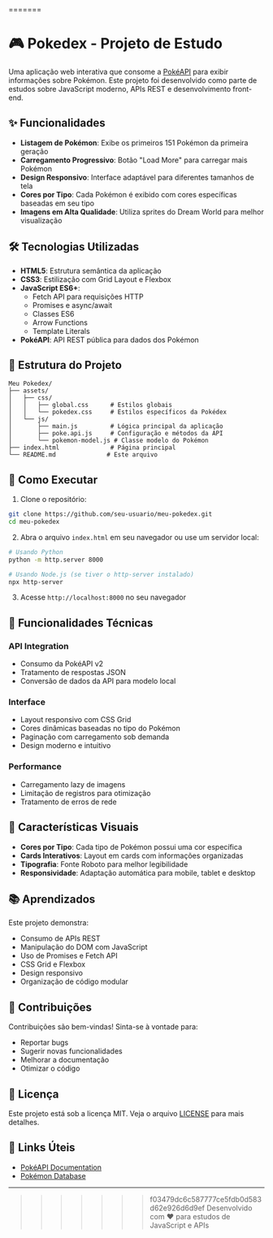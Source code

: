 =======
# 🎮 Pokedex - Projeto de Estudo

Uma aplicação web interativa que consome a [PokéAPI](https://pokeapi.co/) para exibir informações sobre Pokémon. Este projeto foi desenvolvido como parte de estudos sobre JavaScript moderno, APIs REST e desenvolvimento front-end.

## ✨ Funcionalidades

- **Listagem de Pokémon**: Exibe os primeiros 151 Pokémon da primeira geração
- **Carregamento Progressivo**: Botão "Load More" para carregar mais Pokémon
- **Design Responsivo**: Interface adaptável para diferentes tamanhos de tela
- **Cores por Tipo**: Cada Pokémon é exibido com cores específicas baseadas em seu tipo
- **Imagens em Alta Qualidade**: Utiliza sprites do Dream World para melhor visualização

## 🛠️ Tecnologias Utilizadas

- **HTML5**: Estrutura semântica da aplicação
- **CSS3**: Estilização com Grid Layout e Flexbox
- **JavaScript ES6+**: 
  - Fetch API para requisições HTTP
  - Promises e async/await
  - Classes ES6
  - Arrow Functions
  - Template Literals
- **PokéAPI**: API REST pública para dados dos Pokémon

## 📁 Estrutura do Projeto

```
Meu Pokedex/
├── assets/
│   ├── css/
│   │   ├── global.css      # Estilos globais
│   │   └── pokedex.css     # Estilos específicos da Pokédex
│   └── js/
│       ├── main.js         # Lógica principal da aplicação
│       ├── poke.api.js     # Configuração e métodos da API
│       └── pokemon-model.js # Classe modelo do Pokémon
├── index.html              # Página principal
└── README.md              # Este arquivo
```

## 🚀 Como Executar

1. Clone o repositório:
```bash
git clone https://github.com/seu-usuario/meu-pokedex.git
cd meu-pokedex
```

2. Abra o arquivo `index.html` em seu navegador ou use um servidor local:
```bash
# Usando Python
python -m http.server 8000

# Usando Node.js (se tiver o http-server instalado)
npx http-server
```

3. Acesse `http://localhost:8000` no seu navegador

## 📱 Funcionalidades Técnicas

### API Integration
- Consumo da PokéAPI v2
- Tratamento de respostas JSON
- Conversão de dados da API para modelo local

### Interface
- Layout responsivo com CSS Grid
- Cores dinâmicas baseadas no tipo do Pokémon
- Paginação com carregamento sob demanda
- Design moderno e intuitivo

### Performance
- Carregamento lazy de imagens
- Limitação de registros para otimização
- Tratamento de erros de rede

## 🎨 Características Visuais

- **Cores por Tipo**: Cada tipo de Pokémon possui uma cor específica
- **Cards Interativos**: Layout em cards com informações organizadas
- **Tipografia**: Fonte Roboto para melhor legibilidade
- **Responsividade**: Adaptação automática para mobile, tablet e desktop

## 📚 Aprendizados

Este projeto demonstra:
- Consumo de APIs REST
- Manipulação do DOM com JavaScript
- Uso de Promises e Fetch API
- CSS Grid e Flexbox
- Design responsivo
- Organização de código modular

## 🤝 Contribuições

Contribuições são bem-vindas! Sinta-se à vontade para:
- Reportar bugs
- Sugerir novas funcionalidades
- Melhorar a documentação
- Otimizar o código

## 📄 Licença

Este projeto está sob a licença MIT. Veja o arquivo [LICENSE](LICENSE) para mais detalhes.

## 🔗 Links Úteis

- [PokéAPI Documentation](https://pokeapi.co/docs/v2)
- [Pokémon Database](https://pokemondb.net/)

---

>>>>>>> f03479dc6c587777ce5fdb0d583d62e926d6d9ef
Desenvolvido com ❤️ para estudos de JavaScript e APIs
